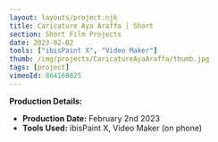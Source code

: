 ```yaml
---
layout: layouts/project.njk
title: Caricature Aya Araffa | Short
section: Short Film Projects
date: 2023-02-02
tools: ["ibisPaint X", "Video Maker"]
thumb: /img/projects/CaricatureAyaAraffa/thumb.jpg
tags: [project]
vimeoId: 864168825
---
```


**Production Details:**
- **Production Date:** February 2nd 2023  
- **Tools Used:** ibisPaint X, Video Maker (on phone)

